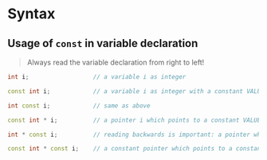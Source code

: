 # Syntax
## Usage of `const` in variable declaration
> Always read the variable declaration from right to left!

```cpp
int i; 					// a variable i as integer

const int i; 			// a variable i as integer with a constant VALUE

int const i; 			// same as above

const int * i; 			// a pointer i which points to a constant VALUE. Note: not the pointer itself, but the value it points to is constant!

int * const i; 			// reading backwards is important: a pointer whose address is constant is declared, the value it points to is not constant though

const int * const i; 	// a constant pointer which points to a constant value. nothing can be changed here
```
